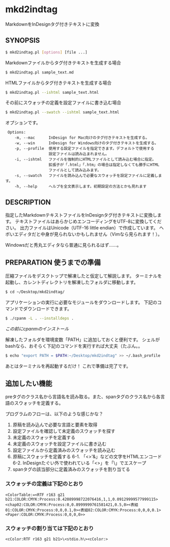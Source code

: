 mkd2indtag
==========

MarkdownをInDesignタグ付きテキストに変換

##  SYNOPSIS

```sh
$ mkd2indtag.pl [options] [file ...]
```

Markdownファイルからタグ付きテキストを生成する場合
```sh
$ mkd2indtag.pl sample_text.md
```

HTMLファイルからタグ付きテキストを生成する場合
```sh
$ mkd2indtag.pl --ishtml sample_text.html
```

その前にスウォッチの定義を設定ファイルに書き込む場合
```sh
$ mkd2indtag.pl --swatch --ishtml sample_text.html
```

オプションです。
```
 Options:
    -m, --mac      InDesign for Mac向けのタグ付きテキストを生成する。
    -w, --win      InDesign for Windows向けのタグ付きテキストを生成する。
    -p, --profile  使用する設定ファイルを指定できます。デフォルトで使用する
                   設定ファイルは読み込まれません。
    -i, --ishtml   ファイルを強制的にHTMLファイルとして読み込む場合に指定。
                   拡張子が「.html」「.htm」の場合は指定しなくても勝手にHTML
                   ファイルとして読み込みます。
    -s, --swatch   ファイルを読み込んで必要なスウォッチを設定ファイルに定義します。
    -h, --help     ヘルプを全文表示します。初期設定の方法とかも見れます
```

##  DESCRIPTION

指定したMarkdownテキストファイルをInDesignタグ付きテキストに変換します。
テキストファイルはあらかじめエンコーディングをUTF-8に変換してください。
出力ファイルはUnicode（UTF-16 little endian）で作成しています。
ヘボいエディタだと中身が見られないかもしれません（Vimなら見られます！）。

Windowsだと秀丸エディタなら普通に見られるはず……。

##  PREPARATION 使うまでの準備

圧縮ファイルをデスクトップで解凍したと仮定して解説します。
ターミナルを起動し、カレントディレクトリを解凍したフォルダに移動します。

```sh
$ cd ~/Desktop/mkd2indtag/
```

アプリケーションの実行に必要なモジュールをダウンロードします。
下記のコマンドでダウンロードできます。

```sh
$ ./cpanm -L . --installdeps .
```

*この前にcpanmのインストール*

解凍したフォルダを環境変数「PATH」に追加しておくと便利です。
シェルがbashなら、おそらく下記のコマンドを実行すれば大丈夫（たぶん。。

```sh
$ echo "export PATH = $PATH:~/Desktop/mkd2indtag" >> ~/.bash_profile
```

あとはターミナルを再起動するだけ！ これで準備は完了です。


##  追加したい機能

preタグのクラス名から言語名を読み取る。また、spanタグのクラス名から各言語のスウォッチを定義する。

プログラムのフローは、以下のような感じかな？

1. 原稿を読み込んで必要な言語と要素を取得
2. 設定ファイルを確認して未定義のスウォッチを探す
3. 未定義のスウォッチを定義する
4. 未定義のスウォッチを設定ファイルに書き込む
5. 設定ファイルから定義済みのスウォッチを読み込む
6. 原稿にスウォッチを定義する
   6-1. 「<>'&」などの文字をHTMLエンコード
   6-2. InDesignたぐい外で使われている「<>」を「\」でエスケープ
7. spanタグの該当部分に定義済みのスウォッチを割り当てる


###  スウォッチの定義は下記のとおり

```
<ColorTable:=<RTF r163 g21 b21:COLOR:CMYK:Process:0.42089998722076416,1,1,0.09129999577999115><chap02:COLOR:CMYK:Process:0,0.8999999761581421,0.5,0><表組01:COLOR:CMYK:Process:0,0,0.1,0><表組02:COLOR:CMYK:Process:0,0,0,0.1><Paper:COLOR:CMYK:Process:0,0,0,0>>
```

###  スウォッチの割り当ては下記のとおり

```
<cColor:RTF r163 g21 b21>\<stdio.h\><cColor:>
```

